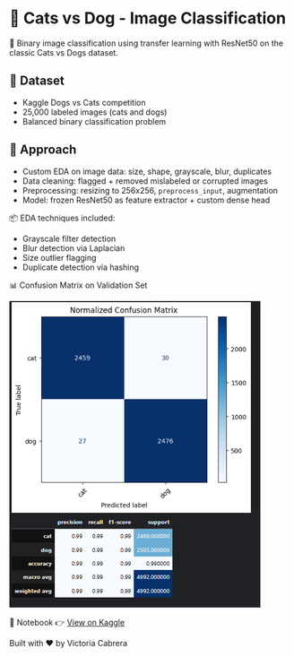 # 🐾 Cats vs Dog - Image Classification

🧠 Binary image classification using transfer learning with ResNet50 on the classic Cats vs Dogs dataset.

## 📁 Dataset
- Kaggle Dogs vs Cats competition
- 25,000 labeled images (cats and dogs)
- Balanced binary classification problem

## 🧪 Approach
- Custom EDA on image data: size, shape, grayscale, blur, duplicates
- Data cleaning: flagged + removed mislabeled or corrupted images
- Preprocessing: resizing to 256x256, `preprocess_input`, augmentation
- Model: frozen ResNet50 as feature extractor + custom dense head

📦 EDA techniques included:
- Grayscale filter detection  
- Blur detection via Laplacian  
- Size outlier flagging  
- Duplicate detection via hashing

📊 Confusion Matrix on Validation Set

![Confusion_Matrix](images/Matrix.png)

📂 Notebook
👉 [View on Kaggle](https://www.kaggle.com/code/victoriacabrerag/)

Built with ❤️ by Victoria Cabrera
